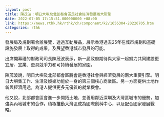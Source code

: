 ```yaml
---
layout: post
title: 陳茂波：明日大嶼及北部都會區是社會經濟發展兩大引擎
date: 2022-07-05 17:15:51.000000000 +08:00
link: https://news.rthk.hk/rthk/ch/component/k2/1656304-20220705.htm
categories: rthk
---
```


發展局及規劃署合辦展覽，透過互動展品，展示香港過去25年在城市規劃和基礎設施發展上取得的成果，及展望香港城市發展的可能。

出席開幕禮的財政司司長陳茂波表示，新一屆政府期待與大家一起努力共同建設更宜居、宜業、更具競爭力和可持續發展的家園。

陳茂波說，明日大嶼及北部都會區將會是香港社會與經濟發展的兩大重要引擎。明日大嶼集工作、生活及娛樂功能於一身的第三個核心商業區。另一方面提供土地作新興經濟用途，為港人提供更多元優質的就業機會。

他又說，北部都會區會進一步開拓土地，並善用鄰近深圳及大灣區城市的優勢，加強與內地城市的合作，積極推動大灣區成為國際創科中心，以及配合國家發展戰略。
